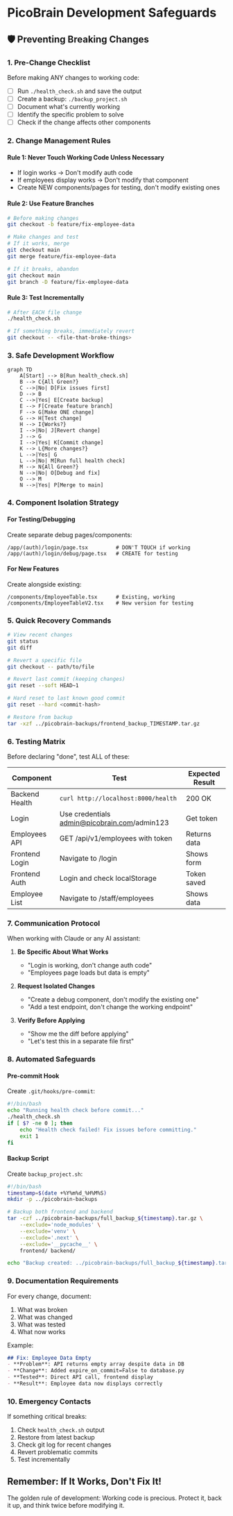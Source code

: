 # PicoBrain Development Safeguards

## 🛡️ Preventing Breaking Changes

### 1. Pre-Change Checklist
Before making ANY changes to working code:

- [ ] Run `./health_check.sh` and save the output
- [ ] Create a backup: `./backup_project.sh`
- [ ] Document what's currently working
- [ ] Identify the specific problem to solve
- [ ] Check if the change affects other components

### 2. Change Management Rules

#### Rule 1: Never Touch Working Code Unless Necessary
- If login works → Don't modify auth code
- If employees display works → Don't modify that component
- Create NEW components/pages for testing, don't modify existing ones

#### Rule 2: Use Feature Branches
```bash
# Before making changes
git checkout -b feature/fix-employee-data

# Make changes and test
# If it works, merge
git checkout main
git merge feature/fix-employee-data

# If it breaks, abandon
git checkout main
git branch -D feature/fix-employee-data
```

#### Rule 3: Test Incrementally
```bash
# After EACH file change
./health_check.sh

# If something breaks, immediately revert
git checkout -- <file-that-broke-things>
```

### 3. Safe Development Workflow

```mermaid
graph TD
    A[Start] --> B[Run health_check.sh]
    B --> C{All Green?}
    C -->|No| D[Fix issues first]
    D --> B
    C -->|Yes| E[Create backup]
    E --> F[Create feature branch]
    F --> G[Make ONE change]
    G --> H[Test change]
    H --> I{Works?}
    I -->|No| J[Revert change]
    J --> G
    I -->|Yes| K[Commit change]
    K --> L{More changes?}
    L -->|Yes| G
    L -->|No| M[Run full health check]
    M --> N{All Green?}
    N -->|No| O[Debug and fix]
    O --> M
    N -->|Yes| P[Merge to main]
```

### 4. Component Isolation Strategy

#### For Testing/Debugging
Create separate debug pages/components:
```
/app/(auth)/login/page.tsx         # DON'T TOUCH if working
/app/(auth)/login/debug/page.tsx   # CREATE for testing
```

#### For New Features
Create alongside existing:
```
/components/EmployeeTable.tsx      # Existing, working
/components/EmployeeTableV2.tsx    # New version for testing
```

### 5. Quick Recovery Commands

```bash
# View recent changes
git status
git diff

# Revert a specific file
git checkout -- path/to/file

# Revert last commit (keeping changes)
git reset --soft HEAD~1

# Hard reset to last known good commit
git reset --hard <commit-hash>

# Restore from backup
tar -xzf ../picobrain-backups/frontend_backup_TIMESTAMP.tar.gz
```

### 6. Testing Matrix

Before declaring "done", test ALL of these:

| Component | Test | Expected Result |
|-----------|------|-----------------|
| Backend Health | `curl http://localhost:8000/health` | 200 OK |
| Login | Use credentials admin@picobrain.com/admin123 | Get token |
| Employees API | GET /api/v1/employees with token | Returns data |
| Frontend Login | Navigate to /login | Shows form |
| Frontend Auth | Login and check localStorage | Token saved |
| Employee List | Navigate to /staff/employees | Shows data |

### 7. Communication Protocol

When working with Claude or any AI assistant:

1. **Be Specific About What Works**
   - "Login is working, don't change auth code"
   - "Employees page loads but data is empty"

2. **Request Isolated Changes**
   - "Create a debug component, don't modify the existing one"
   - "Add a test endpoint, don't change the working endpoint"

3. **Verify Before Applying**
   - "Show me the diff before applying"
   - "Let's test this in a separate file first"

### 8. Automated Safeguards

#### Pre-commit Hook
Create `.git/hooks/pre-commit`:
```bash
#!/bin/bash
echo "Running health check before commit..."
./health_check.sh
if [ $? -ne 0 ]; then
    echo "Health check failed! Fix issues before committing."
    exit 1
fi
```

#### Backup Script
Create `backup_project.sh`:
```bash
#!/bin/bash
timestamp=$(date +%Y%m%d_%H%M%S)
mkdir -p ../picobrain-backups

# Backup both frontend and backend
tar -czf ../picobrain-backups/full_backup_${timestamp}.tar.gz \
    --exclude='node_modules' \
    --exclude='venv' \
    --exclude='.next' \
    --exclude='__pycache__' \
    frontend/ backend/

echo "Backup created: ../picobrain-backups/full_backup_${timestamp}.tar.gz"
```

### 9. Documentation Requirements

For every change, document:
1. What was broken
2. What was changed
3. What was tested
4. What now works

Example:
```markdown
## Fix: Employee Data Empty
- **Problem**: API returns empty array despite data in DB
- **Change**: Added expire_on_commit=False to database.py
- **Tested**: Direct API call, frontend display
- **Result**: Employee data now displays correctly
```

### 10. Emergency Contacts

If something critical breaks:
1. Check `health_check.sh` output
2. Restore from latest backup
3. Check git log for recent changes
4. Revert problematic commits
5. Test incrementally

## Remember: If It Works, Don't Fix It!

The golden rule of development: Working code is precious. Protect it, back it up, and think twice before modifying it.